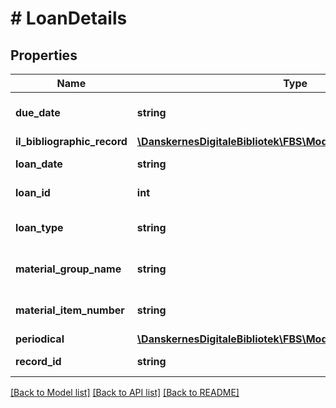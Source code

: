 # # LoanDetails

## Properties

Name | Type | Description | Notes
------------ | ------------- | ------------- | -------------
**due_date** | **string** | The date when the material must be returned |
**il_bibliographic_record** | [**\DanskernesDigitaleBibliotek\FBS\Model\ILLBibliographicRecord**](ILLBibliographicRecord.md) |  | [optional]
**loan_date** | **string** | The date when the material was picked up |
**loan_id** | **int** | Identifies the loan for use when renewing the loan |
**loan_type** | **string** | The loan type, either &lt;b&gt;loan&lt;/b&gt; or &lt;b&gt;interLibraryLoan&lt;/b&gt; |
**material_group_name** | **string** | Name of the material group that the material belongs to |
**material_item_number** | **string** | Identifies the exact material that has been loaned |
**periodical** | [**\DanskernesDigitaleBibliotek\FBS\Model\Periodical**](Periodical.md) |  | [optional]
**record_id** | **string** | The FAUST number of the bibliographic record |

[[Back to Model list]](../../README.md#models) [[Back to API list]](../../README.md#endpoints) [[Back to README]](../../README.md)
